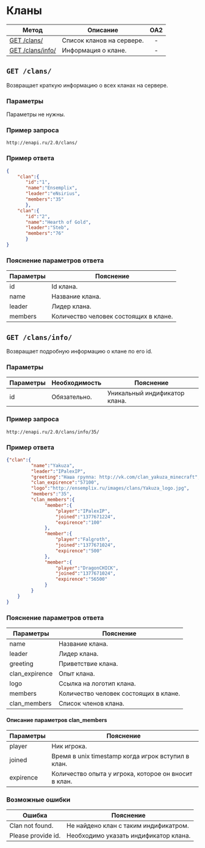 Кланы
==========
| Метод | Описание | OA2 |
| ----- | -------- |:---:|
| [GET /clans/](clans.md#get-clans) | Список кланов на сервере. | - |
| [GET /clans/info/](clans.md#get-clan) | Информация о клане. | - |


## ``` GET /clans/ ``` 
Возвращает краткую информацию о всех кланах на сервере.

### Параметры

Параметры не нужны.

### Пример запроса
``` 
http://enapi.ru/2.0/clans/
```
### Пример ответа 
```json 
{
    "clan":{
       "id":"1",
       "name":"Ensemplix",
       "leader":"eNsirius",
       "members":"35"
       },
    "clan":{
       "id":"2",
       "name":"Hearth of Gold",
       "leader":"Steb",
       "members":"76"
       }
}
```
### Пояснение параметров ответа
| Параметры | Пояснение |
| --------- | --------- |
| id        | Id клана. |
| name      | Название клана. |
| leader    | Лидер клана. |
| members   | Количество человек состоящих в клане. |

## ``` GET /clans/info/ ``` 
Возвращает подробную информацию о клане по его id.

### Параметры

| Параметры | Необходимость | Пояснение |
| --------- | ------------- | --------- |
| id        | Обязательно.  | Уникальный индификатор клана. |

### Пример запроса
``` 
http://enapi.ru/2.0/clans/info/35/
```
### Пример ответа 
```json 
{"clan":{
         "name":"Yakuza",
         "leader":"IPalexIP",
         "greeting":"Наша группа: http://vk.com/clan_yakuza_minecraft",
         "clan_expirence":"57100",
         "logo":"http://ensemplix.ru/images/clans/Yakuza_logo.jpg",
         "members":"35",
         "clan_members":{
              "member":{
                  "player":"IPalexIP",
                  "joined":"1377671224",
                  "expirence":"100"
              },
              "member":{
                  "player":"Falgroth",
                  "joined":"1377671024",
                  "expirence":"500"
              },
              "member":{
                  "player":"DragonCHICK",
                  "joined":"1377671024",
                  "expirence":"56500"
              } 
         }
    }
}
```
### Пояснение параметров ответа
| Параметры | Пояснение |
| --------- | --------- |
| name      | Название клана. |
| leader    | Лидер клана. |
| greeting  | Приветствие клана. |
| clan_expirence  | Опыт клана. |
| logo      | Ссылка на логотип клана. |
| members   | Количество человек состоящих в клане. |
| clan_members | Список членов клана. |

#### Описание параметров clan_members

| Параметры | Пояснение |
| --------- | --------- |
| player    | Ник игрока. |
| joined    | Время в unix timestamp когда игрок вступил в клан. |
| expirence | Количество опыта у игрока, которое он вносит в клан. |

### Возможные ошибки
| Ошибка | Пояснение |
| ------ | --------- |
| Clan not found. | Не найдено клан с таким индификатром. |
| Please provide id. | Необходимо указать индификатор клана. |














